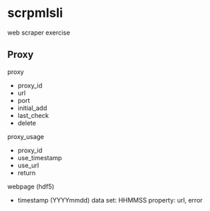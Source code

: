 # scrpmlsli
web scraper exercise

## Proxy

proxy

- proxy_id
- url
- port
- initial_add
- last_check
- delete

proxy_usage

- proxy_id
- use_timestamp
- use_url
- return

webpage (hdf5)

- timestamp (YYYYmmdd)
    data set: HHMMSS
        property: url, error


